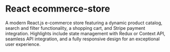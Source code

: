 # React ecommerce-store
A modern React.js e-commerce store featuring a dynamic product catalog, search and filter functionality, a shopping cart, and Stripe payment integration. Highlights include state management with Redux or Context API, seamless API integration, and a fully responsive design for an exceptional user experience.

